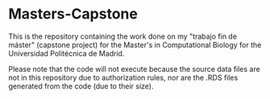 # Masters-Capstone

This is the repository containing the work done on my "trabajo fin de máster" (capstone project) for the Master's in Computational Biology for the Universidad Politécnica de Madrid.  

Please note that the code will not execute because the source data files are not in this repository due to authorization rules, nor are the .RDS files generated from the code (due to their size). 

